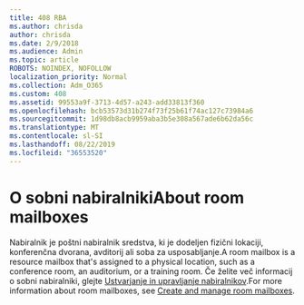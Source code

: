 ```yaml
---
title: 408 RBA
ms.author: chrisda
author: chrisda
ms.date: 2/9/2018
ms.audience: Admin
ms.topic: article
ROBOTS: NOINDEX, NOFOLLOW
localization_priority: Normal
ms.collection: Adm_O365
ms.custom: 408
ms.assetid: 99553a9f-3713-4d57-a243-add33813f360
ms.openlocfilehash: bcb53573d31b274f73f25b61f74ac127c73984a6
ms.sourcegitcommit: 1d98db8acb9959aba3b5e308a567ade6b62da56c
ms.translationtype: MT
ms.contentlocale: sl-SI
ms.lasthandoff: 08/22/2019
ms.locfileid: "36553520"
---
```

# <a name="about-room-mailboxes"></a><span data-ttu-id="d29cd-102">O sobni nabiralniki</span><span class="sxs-lookup"><span data-stu-id="d29cd-102">About room mailboxes</span></span>

<span data-ttu-id="d29cd-103">Nabiralnik je poštni nabiralnik sredstva, ki je dodeljen fizični lokaciji, konferenčna dvorana, avditorij ali soba za usposabljanje.</span><span class="sxs-lookup"><span data-stu-id="d29cd-103">A room mailbox is a resource mailbox that's assigned to a physical location, such as a conference room, an auditorium, or a training room.</span></span> <span data-ttu-id="d29cd-104">Če želite več informacij o sobni nabiralniki, glejte [Ustvarjanje in upravljanje nabiralnikov](https://go.microsoft.com/fwlink/p/?linkid=717533).</span><span class="sxs-lookup"><span data-stu-id="d29cd-104">For more information about room mailboxes, see [Create and manage room mailboxes](https://go.microsoft.com/fwlink/p/?linkid=717533).</span></span>
